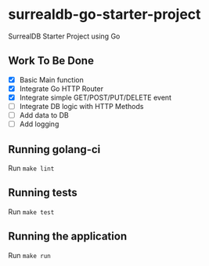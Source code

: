 # surrealdb-go-starter-project

SurrealDB Starter Project using Go

## Work To Be Done

- [x] Basic Main function
- [x] Integrate Go HTTP Router
- [x] Integrate simple GET/POST/PUT/DELETE event
- [ ] Integrate DB logic with HTTP Methods
- [ ] Add data to DB
- [ ] Add logging 

## Running golang-ci

Run `make lint`

## Running tests

Run `make test`

## Running the application

Run `make run`